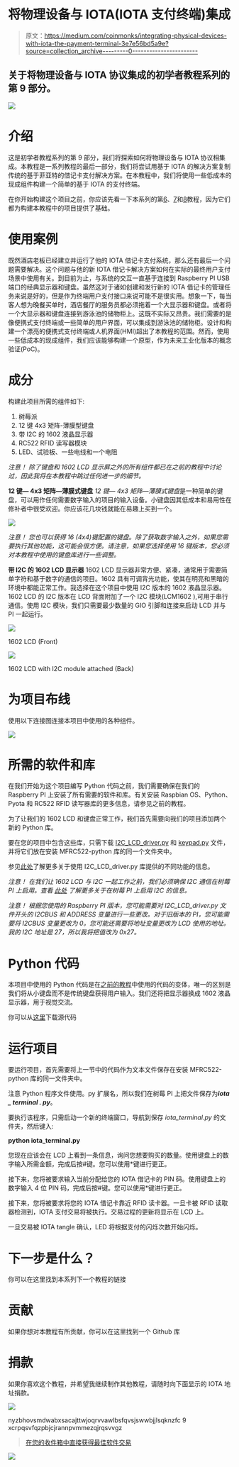 # 将物理设备与 IOTA(IOTA 支付终端)集成

> 原文：<https://medium.com/coinmonks/integrating-physical-devices-with-iota-the-payment-terminal-3e7e56bd5a9e?source=collection_archive---------0----------------------->

## 关于将物理设备与 IOTA 协议集成的初学者教程系列的第 9 部分。

![](img/d31fddcb3ef1d36dbde0bffe5e0e3c3a.png)

# 介绍

这是初学者教程系列的第 9 部分，我们将探索如何将物理设备与 IOTA 协议相集成。本教程是一系列教程的最后一部分，我们将尝试用基于 IOTA 的解决方案复制传统的基于菲亚特的借记卡支付解决方案。在本教程中，我们将使用一些低成本的现成组件构建一个简单的基于 IOTA 的支付终端。

在你开始构建这个项目之前，你应该先看一下本系列的第[6](/coinmonks/integrating-physical-devices-with-iota-the-iota-debit-card-part-1-42dc1a05f18)、[7](/coinmonks/integrating-physical-devices-with-iota-the-iota-debit-card-part-2-1f073060ae1d)和[8](/coinmonks/integrating-physical-devices-with-iota-the-iota-debit-card-part-3-bc0f03b8b2c9)教程，因为它们都为构建本教程中的项目提供了基础。

# 使用案例

既然酒店老板已经建立并运行了他的 IOTA 借记卡支付系统，那么还有最后一个问题需要解决。这个问题与他的新 IOTA 借记卡解决方案如何在实际的最终用户支付场景中使用有关。到目前为止，与系统的交互一直基于连接到 Raspberry PI USB 端口的经典显示器和键盘。虽然这对于诸如创建和发行新的 IOTA 借记卡的管理任务来说是好的，但是作为终端用户支付接口来说可能不是很实用。想象一下，每当客人想为晚餐买单时，酒店餐厅的服务员都必须拖着一个大显示器和键盘。或者将一个大显示器和键盘连接到游泳池的储物柜上。这既不实际又昂贵。我们需要的是像便携式支付终端或一些简单的用户界面，可以集成到游泳池的储物柜。设计和构建一个漂亮的便携式支付终端或人机界面(HMI)超出了本教程的范围。然而，使用一些低成本的现成组件，我们应该能够构建一个原型，作为未来工业化版本的概念验证(PoC)。

# 成分

构建此项目所需的组件如下:

1.  树莓派
2.  12 键 4x3 矩阵-薄膜型键盘
3.  带 I2C 的 1602 液晶显示器
4.  RC522 RFID 读写器模块
5.  LED、试验板、一些电线和一个电阻

*注意！
除了键盘和 1602 LCD 显示屏之外的所有组件都已在之前的教程中讨论过，因此我将在本教程中跳过任何进一步的细节。*

**12 键— 4x3 矩阵—薄膜式键盘**
*12 键— 4x3 矩阵—薄膜式键盘*是一种简单的键盘，可以用作任何需要数字输入的项目的输入设备。小键盘因其低成本和易用性在修补者中很受欢迎。你应该花几块钱就能在易趣上买到一个。

![](img/2b97b5249545c77a6d6dd7fa251a1c04.png)

*注意！
您也可以获得 16 (4x4)键配置的键盘。除了获取数字输入之外，如果您需要执行其他功能，这可能会很方便。请注意，如果您选择使用 16 键版本，您必须对本教程中使用的键盘库进行一些调整。*

**带 I2C 的 1602 LCD 显示器**
1602 LCD 显示器非常方便、紧凑，通常用于需要简单字符和基于数字的通信的项目。1602 具有可调背光功能，使其在明亮和黑暗的环境中都能正常工作。我选择在这个项目中使用 I2C 版本的 1602 液晶显示器。1602 LCD 的 I2C 版本在 LCD 背面附加了一个 I2C 模块(LCM1602 ),可用于串行通信。使用 I2C 模块，我们只需要最少数量的 GIO 引脚和连接来启动 LCD 并与 PI 一起运行。

![](img/8e83fcde126694369d23ede3c14c9c43.png)

1602 LCD (Front)

![](img/8ccf945f87c7d7a579ddcbe8b6a415ce.png)

1602 LCD with I2C module attached (Back)

# 为项目布线

使用以下连接图连接本项目中使用的各种组件。

![](img/215ad1d7763ca1a9d11be1a4727f7d58.png)

# 所需的软件和库

在我们开始为这个项目编写 Python 代码之前，我们需要确保在我们的 Raspberry PI 上安装了所有需要的软件和库。有关安装 Raspbian OS、Python、Pyota 和 RC522 RFID 读写器库的更多信息，请参见之前的教程。

为了让我们的 1602 LCD 和键盘正常工作，我们首先需要向我们的项目添加两个新的 Python 库。

要在您的项目中包含这些库，只需下载 [I2C_LCD_driver.py](https://gist.github.com/huggre/02045689aaeb153f2c4cf6573eb0bbcb) 和 [keypad.py](https://gist.github.com/huggre/1cf79a4e9848aa3cfd1f7aa8eb072be2) 文件，并将它们放在安装 MFRC522-python 库的同一个文件夹中。

参见[此处](http://www.circuitbasics.com/raspberry-pi-i2c-lcd-set-up-and-programming)了解更多关于使用 I2C_LCD_driver.py 库提供的不同功能的信息。

*注意！
在我们让 1602 LCD 与 I2C 一起工作之前，我们必须确保 I2C 通信在树莓 PI 上启用。查看* [*此处*](http://www.circuitbasics.com/raspberry-pi-i2c-lcd-set-up-and-programming) *了解更多关于在树莓 PI 上启用 I2C 的信息。*

*注意！
根据您使用的 Raspberry PI 版本，您可能需要对 I2C_LCD_driver.py 文件开头的 I2CBUS 和 ADDRESS 变量进行一些更改。对于旧版本的 PI，您可能需要将 I2CBUS 变量更改为 0。您可能还需要将地址变量更改为 LCD 使用的地址。我的 I2C 地址是 27，所以我将把值改为 0x27。*

# Python 代码

本项目中使用的 Python 代码是在[之前的教程](/coinmonks/integrating-physical-devices-with-iota-the-iota-debit-card-part-3-bc0f03b8b2c9)中使用的代码的变体，唯一的区别是我们将从小键盘而不是传统键盘获得用户输入。我们还将把显示器换成 1602 液晶显示器，用于视觉交流。

你可以从[这里](https://gist.github.com/huggre/55aa9337628706a4c8c5d6fbcd97c55a)下载源代码

# 运行项目

要运行项目，首先需要将上一节中的代码作为文本文件保存在安装 MFRC522-python 库的同一文件夹中。

注意 Python 程序文件使用。py 扩展名，所以我们在树莓 PI 上把文件保存为***iota _ terminal . py***。

要执行该程序，只需启动一个新的终端窗口，导航到保存 *iota_terminal.py* 的文件夹，然后键入:

**python iota_terminal.py**

您现在应该会在 LCD 上看到一条信息，询问您想要购买的<blinks>数量。使用键盘上的数字输入所需金额，完成后按#键。您可以使用*键进行更正。</blinks>

接下来，您将被要求输入当前分配给您的 IOTA 借记卡的 PIN 码。使用键盘上的数字输入 4 位 PIN 码，完成后按#键。您可以使用*键进行更正。

接下来，您将被要求将您的 IOTA 借记卡靠近 RFID 读卡器。一旦卡被 RFID 读取器检测到，IOTA 支付交易将被执行。交易过程的更新将显示在 LCD 上。

一旦交易被 IOTA tangle 确认，LED 将根据支付的闪烁次数开始闪烁。

# 下一步是什么？

你可以在这里找到本系列下一个教程的链接

# 贡献

如果你想对本教程有所贡献，你可以在这里找到一个 Github 库

# 捐款

如果你喜欢这个教程，并希望我继续制作其他教程，请随时向下面显示的 IOTA 地址捐款。

![](img/f898855aa9f02c497078a9bdbee25534.png)

nyzbhovsmdwabxsacajttwjoqrvvawlbsfqvsjswwbjjlsqknzfc 9 xcrpqsvfqzpbjcjrannpvmmezqjrqsvvgz

> [在您的收件箱中直接获得最佳软件交易](https://coincodecap.com/?utm_source=coinmonks)

[![](img/7c0b3dfdcbfea594cc0ae7d4f9bf6fcb.png)](https://coincodecap.com/?utm_source=coinmonks)